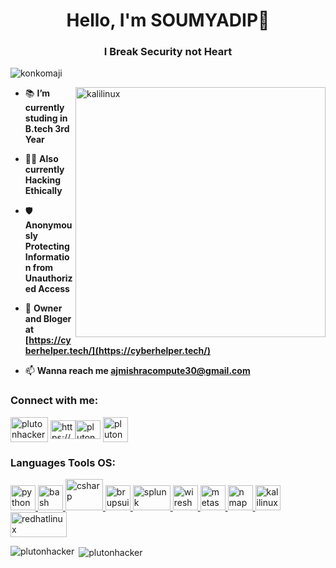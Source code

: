 <h1 align="center">Hello, I'm SOUMYADIP👋</h1>
<h3 align="center">I Break Security not Heart</h3>

<p align="left"> <img src="https://komarev.com/ghpvc/?username=konkomaji&label=Github%20Score&color=0e75b6&style=flat" alt="konkomaji" /> </p>
    <img align="right" alt="kalilinux" width="400" src="https://1.bp.blogspot.com/-qXvGBnvRhLM/Xd3Wo4NBWYI/AAAAAAAAQ74/0ZyMYjG0u0wISdj_RKVyYW1a-xk5n6mFgCNcBGAsYHQ/s1600/kali-preview-boot.gif">

- 📚 **I’m currently studing in B.tech 3rd Year**
    
- 👨‍💻 **Also currently Hacking Ethically**
 
- 🛡️ **Anonymously Protecting Information from Unauthorized Access**
    
- 👦 **Owner and Bloger at [https://cyberhelper.tech/](https://cyberhelper.tech/)**
    
    
- 📫 **Wanna reach me ajmishracompute30@gmail.com**
    
<h3 align="left">Connect with me:</h3>
<p align="left">
<a href="https://tryhackme.com/p/ajriju" target="blank"><img align="center" src="https://assets.tryhackme.com/img/THMlogo.png" alt="plutonhacker" height="40" width="60" /></a>
<a href="https://linkedin.com/in/https://www.linkedin.com/in/konkomaji" target="blank"><img align="center" src="https://cdn.jsdelivr.net/npm/simple-icons@3.0.1/icons/linkedin.svg" alt="https://www.linkedin.com/in/plutonhacker/" height="30" width="40" /></a><a href="https://www.instagram.com/plutonhacker/" target="blank"><img align="center" src="https://cdn.jsdelivr.net/npm/simple-icons@3.0.1/icons/instagram.svg" alt="plutonhacker" height="30" width="40" /></a>
<a href="https://twitter.com/plutonhacker" target="blank"><img align="center" src="https://i.pinimg.com/originals/5c/a9/8c/5ca98c73b2bb7a02bf8350933c7ca443.png" alt="plutonhacker" height="40" width="40" /></a>
    


<h3 align="left">Languages Tools OS:</h3>
<p align="left"> <a href="https://python.org" target="_blank"> <img src="https://upload.wikimedia.org/wikipedia/commons/thumb/c/c3/Python-logo-notext.svg/1200px-Python-logo-notext.svg.png" alt="python" width="40" height="40"/> </a> <a href="https://www.gnu.org/software/bash/" target="_blank"> <img src="https://upload.wikimedia.org/wikipedia/commons/4/4b/Bash_Logo_Colored.svg" alt="bash" width="40" height="40"/> </a> <a href="https://www.w3schools.com/cs/" target="_blank"> <img src="https://brandeps.com/logo-download/C/C-Sharp-logo-vector-01.svg" alt="csharp" width="60" height="50"/> </a> <a href="https://portswigger.net/" target="_blank"> <img src="https://cdn4.iconfinder.com/data/icons/macaron-1/48/BurpSuite-512.png" alt="brupsuite" width="40" height="40"/> </a> <a href="https://www.splunk.com/" target="_blank"> <img src="https://www.splunk.com/content/dam/splunk-logo-dark.svg" alt="splunk" width="60" height="40"/> </a> <a href="https://www.wireshark.org/" target="_blank"> <img src="https://upload.wikimedia.org/wikipedia/commons/thumb/d/df/Wireshark_icon.svg/1200px-Wireshark_icon.svg.png" alt="wireshark" width="40" height="40"/> </a> <a href="https://www.metasploit.com/" target="_blank"> <img src="https://pbs.twimg.com/profile_images/580131056629735424/2ENTk2K2.png" alt="metasploit" width="40" height="40"/> </a> <a href="https://nmap.org/" target="_blank"> <img src="https://nmap.org/images/nmap-logo-256x256.png" alt="nmap" width="40" height="40"/> </a> <a href="https://kali.org/" target="_blank"> <img src="https://i.ibb.co/DKmz0pw/download.png" alt="kalilinux" width="40" height="40"/> </a> <a href="https://www.redhat.com/" target="_blank"> <img src="https://upload.wikimedia.org/wikipedia/sco/thumb/6/6c/RedHat.svg/1280px-RedHat.svg.png" alt="redhatlinux" width="90" height="40"/> </a> </p>
    

<p><img align="left" src="https://github-readme-stats.vercel.app/api/top-langs?username=plutonhacker&show_icons=true&locale=en&layout=compact" alt="plutonhacker"/></p>
<p>&nbsp;<img align="center" src="https://github-readme-stats.vercel.app/api?username=plutonhacker&show_icons=true&locale=en" alt="plutonhacker" /></p>
